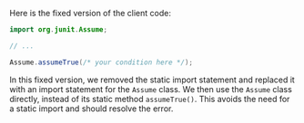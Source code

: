Here is the fixed version of the client code:
```java
import org.junit.Assume;

// ...

Assume.assumeTrue(/* your condition here */);
```
In this fixed version, we removed the static import statement and replaced it with an import statement for the `Assume` class. We then use the `Assume` class directly, instead of its static method `assumeTrue()`. This avoids the need for a static import and should resolve the error.